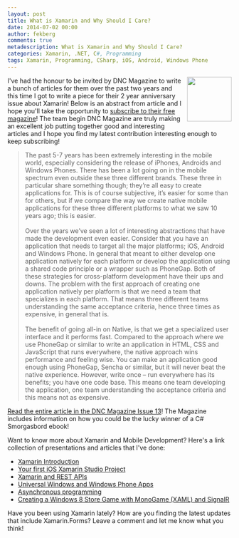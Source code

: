 ```yaml
---
layout: post
title: What is Xamarin and Why Should I Care?
date: 2014-07-02 00:00
author: fekberg
comments: true
metadescription: What is Xamarin and Why Should I Care?
categories: Xamarin, .NET, C#, Programming
tags: Xamarin, Programming, CSharp, iOS, Android, Windows Phone
---
```


<img style="float: right; width: 100px; padding-left: 10px; padding-bottom: 10px;" src="http://cdn.filipekberg.se/fekberg-blog/what-is-xamarin-and-why-should-i-care/DNC201407.PNG" />I've had the honour to be invited by DNC Magazine to write a bunch of articles for them over the past two years and this time I got to write a piece for their 2 year anniversary issue about Xamarin! Below is an abstract from article and I hope you'll take the opportunity to <a href="http://www.dotnetcurry.com/magazine/dnc-magazine-issue13.aspx" target="_blank">subscribe to their free magazine</a>! The team begin DNC Magazine are truly making an excellent job putting together good and interesting articles and I hope you find my latest contribution interesting enough to keep subscribing!<!--excerpt-->

> The past 5-7 years has been extremely interesting in the mobile world, especially considering the release of iPhones, Androids and Windows Phones. There has been a lot going on in the mobile spectrum even outside these three different brands. These three in particular share something though; they’re all easy to create applications for. This is of course subjective, it’s easier for some than for others, but if we compare the way we create native mobile applications for these three different platforms to what we saw 10 years ago; this is easier.<br/><br/>
> Over the years we’ve seen a lot of interesting abstractions that have made the development even easier. Consider that you have an application that needs to target all the major platforms; iOS, Android and Windows Phone. In general that meant to either develop one application natively for each platform or develop the application using a shared code principle or a wrapper such as PhoneGap. Both of these strategies for cross-platform development have their ups and downs. The problem with the first approach of creating one application natively per platform is that we need a team that specializes in each platform. That means three different teams understanding the same acceptance criteria, hence three times as expensive, in general that is.<br/><br/>
> The benefit of going all-in on Native, is that we get a specialized user interface and it performs fast. Compared to the approach where we use PhoneGap or similar to write an application in HTML, CSS and JavaScript that runs everywhere, the native approach wins performance and feeling wise. You can make an application good enough using PhoneGap, Sencha or similar, but it will never beat the native experience. However, write once – run everywhere has its benefits; you have one code base. This means one team developing the application, one team understanding the acceptance criteria and this means not as expensive.

<a href="http://www.dotnetcurry.com/magazine/dnc-magazine-issue13.aspx" target="_blank">Read the entire article in the DNC Magazine Issue 13</a>! The Magazine includes information on how you could be the lucky winner of a C# Smorgasbord ebook!

Want to know more about Xamarin and Mobile Development? Here's a link collection of presentations and articles that I've done:

* <a href="http://blog.filipekberg.se/2014/03/26/xamarin-introduction/" target="_blank">Xamarin Introduction</a>
* <a href="https://www.youtube.com/watch?v=JwYVInQjY8g" target="_blank">Your first iOS Xamarin Studio Project</a>
* <a href="https://www.youtube.com/watch?v=VfoJCd_TMx0" target="_blank">Xamarin and REST APIs</a>
* <a href="http://blog.filipekberg.se/2014/04/29/universal-windows-windows-phone-apps/" target="_blank">Universal Windows and Windows Phone Apps</a>
* <a href="https://www.youtube.com/watch?v=A7n4EVRPleg" target="_blank">Asynchronous programming</a>
* <a href=" http://blog.filipekberg.se/2012/12/21/creating-a-windows-8-store-game-with-monogame-xaml-and-signalr/" target="_blank">Creating a Windows 8 Store Game with MonoGame (XAML) and SignalR</a>

Have you been using Xamarin lately? How are you finding the latest updates that include Xamarin.Forms? Leave a comment and let me know what you think!